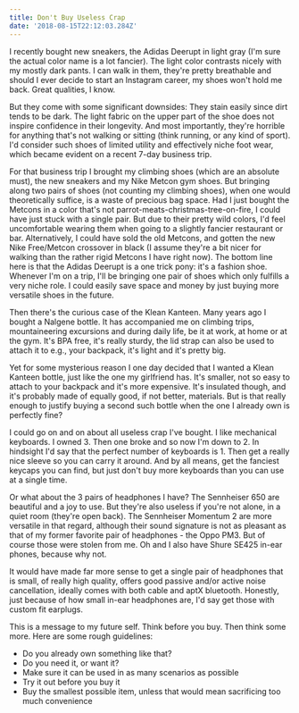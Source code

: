 ```yaml
---
title: Don't Buy Useless Crap
date: '2018-08-15T22:12:03.284Z'
---
```


I recently bought new sneakers, the Adidas Deerupt in light gray (I'm sure the actual color name is a lot fancier). The light color contrasts nicely with my mostly dark pants. I can walk in them, they're pretty breathable and should I ever decide to start an Instagram career, my shoes won't hold me back. Great qualities, I know.

But they come with some significant downsides: They stain easily since dirt tends to be dark. The light fabric on the upper part of the shoe does not inspire confidence in their longevity. And most importantly, they're horrible for anything that's not walking or sitting (think running, or any kind of sport). I'd consider such shoes of limited utility and effectively niche foot wear, which became evident on a recent 7-day business trip.

For that business trip I brought my climbing shoes (which are an absolute must), the new sneakers and my Nike Metcon gym shoes. But bringing along two pairs of shoes (not counting my climbing shoes), when one would theoretically suffice, is a waste of precious bag space. Had I just bought the Metcons in a color that's not parrot-meats-christmas-tree-on-fire, I could have just stuck with a single pair. But due to their pretty wild colors, I'd feel uncomfortable wearing them when going to a slightly fancier restaurant or bar. Alternatively, I could have sold the old Metcons, and gotten the new Nike Free/Metcon crossover in black (I assume they're a bit nicer for walking than the rather rigid Metcons I have right now). The bottom line here is that the Adidas Deerupt is a one trick pony: it's a fashion shoe. Whenever I'm on a trip, I'll be bringing one pair of shoes which only fulfills a very niche role. I could easily save space and money by just buying more versatile shoes in the future.

Then there's the curious case of the Klean Kanteen. Many years ago I bought a Nalgene bottle. It has accompanied me on climbing trips, mountaineering excursions and during daily life, be it at work, at home or at the gym. It's BPA free, it's really sturdy, the lid strap can also be used to attach it to e.g., your backpack, it's light and it's pretty big.

Yet for some mysterious reason I one day decided that I wanted a Klean Kanteen bottle, just like the one my girlfriend has. It's smaller, not so easy to attach to your backpack and it's more expensive. It's insulated though, and it's probably made of equally good, if not better, materials. But is that really enough to justify buying a second such bottle when the one I already own is perfectly fine?

I could go on and on about all useless crap I've bought. I like mechanical keyboards. I owned 3. Then one broke and so now I'm down to 2. In hindsight I'd say that the perfect number of keyboards is 1. Then get a really nice sleeve so you can carry it around. And by all means, get the fanciest keycaps you can find, but just don't buy more keyboards than you can use at a single time.

Or what about the 3 pairs of headphones I have? The Sennheiser 650 are beautiful and a joy to use. But they're also useless if you're not alone, in a quiet room (they're open back). The Sennheiser Momentum 2 are more versatile in that regard, although their sound signature is not as pleasant as that of my former favorite pair of headphones - the Oppo PM3. But of course those were stolen from me. Oh and I also have Shure SE425 in-ear phones, because why not.

It would have made far more sense to get a single pair of headphones that is small, of really high quality, offers good passive and/or active noise cancellation, ideally comes with both cable and aptX bluetooth. Honestly, just because of how small in-ear headphones are, I'd say get those with custom fit earplugs.

This is a message to my future self. Think before you buy. Then think some more. Here are some rough guidelines:

- Do you already own something like that?
- Do you need it, or want it?
- Make sure it can be used in as many scenarios as possible
- Try it out before you buy it
- Buy the smallest possible item, unless that would mean sacrificing too much convenience
